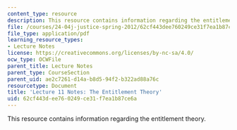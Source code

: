 ```yaml
---
content_type: resource
description: This resource contains information regarding the entitlement theory.
file: /courses/24-04j-justice-spring-2012/62cf443dee760249ce31f7ea1b87ce6a_MIT24_04JS12_lec11.pdf
file_type: application/pdf
learning_resource_types:
- Lecture Notes
license: https://creativecommons.org/licenses/by-nc-sa/4.0/
ocw_type: OCWFile
parent_title: Lecture Notes
parent_type: CourseSection
parent_uid: ae2c7261-d14a-b8d5-94f2-b322ad88a76c
resourcetype: Document
title: 'Lecture 11 Notes: The Entitlement Theory'
uid: 62cf443d-ee76-0249-ce31-f7ea1b87ce6a
---
```

This resource contains information regarding the entitlement theory.